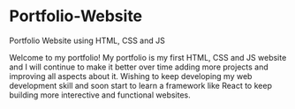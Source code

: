 # Portfolio-Website

Portfolio Website using HTML, CSS and JS

Welcome to my portfolio! My portfolio is my first HTML, CSS and JS website and I will continue to make it better over time adding more projects and improving all aspects about it. Wishing to keep developing my web development skill and soon start to learn a framework like React to keep building more interective and functional websites.
